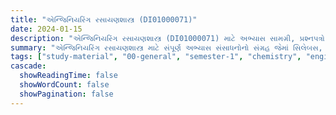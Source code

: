 ```yaml
---
title: "એન્જિનિયરિંગ રસાયણશાસ્ત્ર (DI01000071)"
date: 2024-01-15
description: "એન્જિનિયરિંગ રસાયણશાસ્ત્ર (DI01000071) માટે અભ્યાસ સામગ્રી, પ્રશ્નપત્રો અને ઉકેલો - સામાન્ય અભ્યાસ, સેમેસ્ટર 1"
summary: "એન્જિનિયરિંગ રસાયણશાસ્ત્ર માટે સંપૂર્ણ અભ્યાસ સંસાધનોનો સંગ્રહ જેમાં સિલેબસ, 2024ના પ્રશ્નપત્રો અને વિગતવાર ઉકેલોનો સમાવેશ થાય છે"
tags: ["study-material", "00-general", "semester-1", "chemistry", "engineering-chemistry", "DI01000071"]
cascade:
  showReadingTime: false
  showWordCount: false
  showPagination: false
---
```

